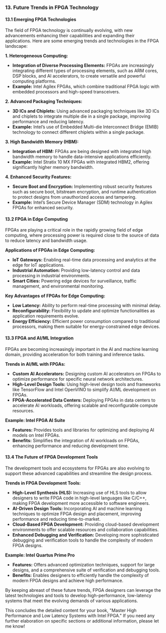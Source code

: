 ### 13. Future Trends in FPGA Technology

#### 13.1 Emerging FPGA Technologies
The field of FPGA technology is continually evolving, with new advancements enhancing their capabilities and expanding their applications. Here are some emerging trends and technologies in the FPGA landscape:

**1. Heterogeneous Computing:**
- **Integration of Diverse Processing Elements:** FPGAs are increasingly integrating different types of processing elements, such as ARM cores, DSP blocks, and AI accelerators, to create versatile and powerful computing platforms.
- **Example:** Intel Agilex FPGAs, which combine traditional FPGA logic with embedded processors and high-speed transceivers.

**2. Advanced Packaging Techniques:**
- **3D ICs and Chiplets:** Using advanced packaging techniques like 3D ICs and chiplets to integrate multiple die in a single package, improving performance and reducing latency.
- **Example:** Intel’s use of Embedded Multi-die Interconnect Bridge (EMIB) technology to connect different chiplets within a single package.

**3. High Bandwidth Memory (HBM):**
- **Integration of HBM:** FPGAs are being designed with integrated high bandwidth memory to handle data-intensive applications efficiently.
- **Example:** Intel Stratix 10 MX FPGAs with integrated HBM2, offering significantly higher memory bandwidth.

**4. Enhanced Security Features:**
- **Secure Boot and Encryption:** Implementing robust security features such as secure boot, bitstream encryption, and runtime authentication to protect designs from unauthorized access and tampering.
- **Example:** Intel’s Secure Device Manager (SDM) technology in Agilex FPGAs for enhanced security.

#### 13.2 FPGA in Edge Computing
FPGAs are playing a critical role in the rapidly growing field of edge computing, where processing power is required close to the source of data to reduce latency and bandwidth usage.

**Applications of FPGAs in Edge Computing:**
- **IoT Gateways:** Enabling real-time data processing and analytics at the edge for IoT applications.
- **Industrial Automation:** Providing low-latency control and data processing in industrial environments.
- **Smart Cities:** Powering edge devices for surveillance, traffic management, and environmental monitoring.

**Key Advantages of FPGAs for Edge Computing:**
- **Low Latency:** Ability to perform real-time processing with minimal delay.
- **Reconfigurability:** Flexibility to update and optimize functionalities as application requirements evolve.
- **Energy Efficiency:** Efficient power consumption compared to traditional processors, making them suitable for energy-constrained edge devices.

#### 13.3 FPGA and AI/ML Integration
FPGAs are becoming increasingly important in the AI and machine learning domain, providing acceleration for both training and inference tasks.

**Trends in AI/ML with FPGAs:**
- **Custom AI Accelerators:** Designing custom AI accelerators on FPGAs to optimize performance for specific neural network architectures.
- **High-Level Design Tools:** Using high-level design tools and frameworks like TensorFlow and Intel OpenVINO to simplify AI/ML development on FPGAs.
- **FPGA-Accelerated Data Centers:** Deploying FPGAs in data centers to accelerate AI workloads, offering scalable and reconfigurable compute resources.

**Example: Intel FPGA AI Suite**
- **Features:** Provides tools and libraries for optimizing and deploying AI models on Intel FPGAs.
- **Benefits:** Simplifies the integration of AI workloads on FPGAs, enhancing performance and reducing development time.

#### 13.4 The Future of FPGA Development Tools
The development tools and ecosystems for FPGAs are also evolving to support these advanced capabilities and streamline the design process.

**Trends in FPGA Development Tools:**
- **High-Level Synthesis (HLS):** Increasing use of HLS tools to allow designers to write FPGA code in high-level languages like C/C++, making FPGA development more accessible to software engineers.
- **AI-Driven Design Tools:** Incorporating AI and machine learning techniques to optimize FPGA design and placement, improving performance and reducing time-to-market.
- **Cloud-Based FPGA Development:** Providing cloud-based development environments to offer scalable resources and collaboration capabilities.
- **Enhanced Debugging and Verification:** Developing more sophisticated debugging and verification tools to handle the complexity of modern FPGA designs.

**Example: Intel Quartus Prime Pro**
- **Features:** Offers advanced optimization techniques, support for large designs, and a comprehensive suite of verification and debugging tools.
- **Benefits:** Enables designers to efficiently handle the complexity of modern FPGA designs and achieve high performance.

By keeping abreast of these future trends, FPGA designers can leverage the latest technologies and tools to develop high-performance, low-latency systems that meet the evolving demands of various applications.

This concludes the detailed content for your book, "Master High Performance and Low Latency Systems with Intel FPGA." If you need any further elaboration on specific sections or additional information, please let me know!